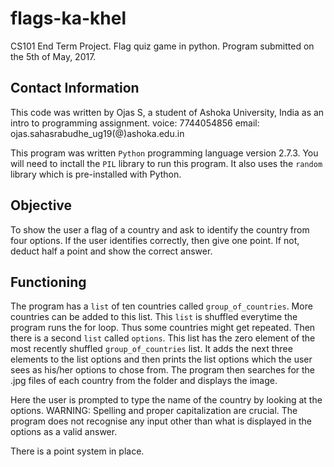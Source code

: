 # flags-ka-khel

CS101 End Term Project. Flag quiz game in python.
Program submitted on the 5th of May, 2017.


## Contact Information

This code was written by Ojas S, a student of Ashoka University, India as an intro to programming assignment.
voice: 7744054856
email: ojas.sahasrabudhe_ug19(@)ashoka.edu.in

This program was written `Python` programming language version 2.7.3.
You will need to inctall the `PIL` library to run this program. It also uses the `random` library which is pre-installed with Python.


## Objective

To show the user a flag of a country and ask to identify the country from four options.
If the user identifies correctly, then give one point. If not, deduct half a point and show the correct answer.


## Functioning

The program has a `list` of ten countries called `group_of_countries`. More countries can be added to this list.
This `list` is shuffled everytime the program runs the for loop.
Thus some countries might get repeated.
Then there is a second `list` called `options`. This list has the zero element of the most recently shuffled `group_of_countries` list.
It adds the next three elements to the list options and then prints the list options which the user sees as his/her options to chose from.
The program then searches for the .jpg files of each country from the folder and displays the image.

Here the user is prompted to type the name of the country by looking at the options.
WARNING: Spelling and proper capitalization are crucial. The program does not recognise any input other than what is displayed in the options as a valid answer.

There is a point system in place.
